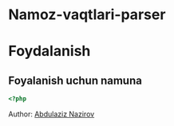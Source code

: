 # Namoz-vaqtlari-parser

# Foydalanish

## Foyalanish uchun namuna
```php
<?php

```

Author: [Abdulaziz Nazirov](https://github.com/Nazirov-Dev)
